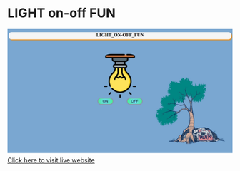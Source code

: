 # LIGHT on-off FUN
![Live Preview](img/Screenshot%20(140).png)
[Click here to visit live website](https://light-on-off-fun-app.onrender.com)